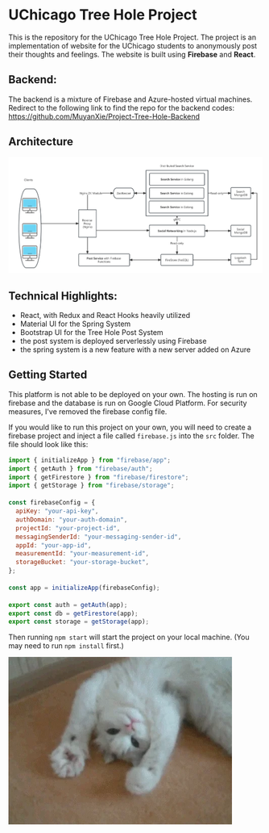 # UChicago Tree Hole Project

This is the repository for the UChicago Tree Hole Project. The project is an implementation of website for the UChicago students to anonymously post their thoughts and feelings. The website is built using __Firebase__ and __React__.

## Backend:
The backend is a mixture of Firebase and Azure-hosted virtual machines. Redirect to the following link to find the repo for the backend codes:
 https://github.com/MuyanXie/Project-Tree-Hole-Backend

## Architecture

![Alt Text](instructions/Tree_Hole_Flowchart.png)

## Technical Highlights:
- React, with Redux and React Hooks heavily utilized
- Material UI for the Spring System
- Bootstrap UI for the Tree Hole Post System
- the post system is deployed serverlessly using Firebase
- the spring system is a new feature with a new server added on Azure 

## Getting Started
This platform is not able to be deployed on your own. The hosting is run on firebase and the database is run on Google Cloud Platform. For security measures, I've removed the firebase config file.


If you would like to run this project on your own, you will need to create a firebase project and inject a file called `firebase.js` into the `src` folder. The file should look like this:

```javascript
import { initializeApp } from "firebase/app";
import { getAuth } from "firebase/auth";
import { getFirestore } from "firebase/firestore";
import { getStorage } from "firebase/storage";

const firebaseConfig = {
  apiKey: "your-api-key",
  authDomain: "your-auth-domain",
  projectId: "your-project-id",
  messagingSenderId: "your-messaging-sender-id",
  appId: "your-app-id",
  measurementId: "your-measurement-id",
  storageBucket: "your-storage-bucket",
};

const app = initializeApp(firebaseConfig);

export const auth = getAuth(app);
export const db = getFirestore(app);
export const storage = getStorage(app);
```

Then running `npm start` will start the project on your local machine. (You may need to run `npm install` first.)

![Alt Text](public/giphy.gif)